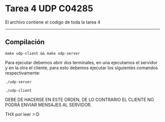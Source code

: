 # Tarea 4 UDP C04285
El archivo contiene el codigo de toda la tarea 4

-----

## Compilación
```
make udp-client && make udp-server
```
Para ejecutar debemos abrir dos terminales, en una ejecutamos el servidor y en la otra el cliente, para esto debemos ejecutar los siguientes comandos respectivamente:
```
./udp-server
```

```
./udp-client
```
DEBE DE HACERSE EN ESTE ORDEN, DE LO CONTRARIO EL CLIENTE NO PODRÁ ENVIAR MENSAJES AL SERVIDOR.

THX por leer >:D